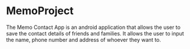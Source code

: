 # MemoProject
The Memo Contact App is an android application that allows the user to save the contact details of friends and families. 
It allows the user to input the name, phone number and address of whoever they want to.
